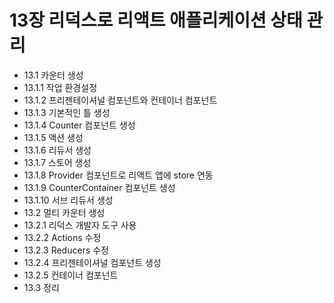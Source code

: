 # 13장 리덕스로 리액트 애플리케이션 상태 관리
- 13.1 카운터 생성
- 13.1.1 작업 환경설정
- 13.1.2 프리젠테이셔널 컴포넌트와 컨테이너 컴포넌트
- 13.1.3 기본적인 틀 생성
- 13.1.4 Counter 컴포넌트 생성
- 13.1.5 액션 생성
- 13.1.6 리듀서 생성
- 13.1.7 스토어 생성
- 13.1.8 Provider 컴포넌트로 리액트 앱에 store 연동
- 13.1.9 CounterContainer 컴포넌트 생성
- 13.1.10 서브 리듀서 생성
- 13.2 멀티 카운터 생성
- 13.2.1 리덕스 개발자 도구 사용
- 13.2.2 Actions 수정
- 13.2.3 Reducers 수정
- 13.2.4 프리젠테이셔널 컴포넌트 생성
- 13.2.5 컨테이너 컴포넌트
- 13.3 정리